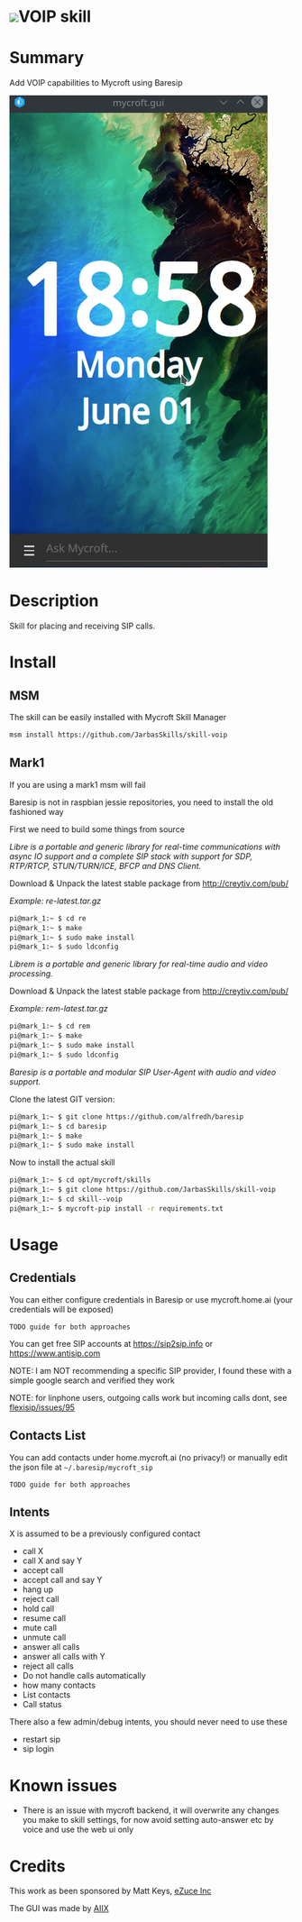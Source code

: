 # ![](https://0000.us/klatchat/app/files/neon_images/icons/neon_paw.png)VOIP skill

# Summary
Add VOIP capabilities to Mycroft using Baresip

![](./voip.gif)

# Description
Skill for placing and receiving SIP calls.

# Install

## MSM

The skill can be easily installed with Mycroft Skill Manager

```bash
msm install https://github.com/JarbasSkills/skill-voip
```

## Mark1

If you are using a mark1 msm will fail

Baresip is not in raspbian jessie repositories, you need to install the old fashioned way

First we need to build some things from source

*Libre is a portable and generic library for real-time communications with async IO support and a complete SIP stack with support for SDP, RTP/RTCP, STUN/TURN/ICE, BFCP and DNS Client.*

Download & Unpack the latest stable package from http://creytiv.com/pub/

*Example: re-latest.tar.gz*

```bash
pi@mark_1:~ $ cd re
pi@mark_1:~ $ make
pi@mark_1:~ $ sudo make install
pi@mark_1:~ $ sudo ldconfig
```

*Librem is a portable and generic library for real-time audio and video processing.*

Download & Unpack the latest stable package from http://creytiv.com/pub/

*Example: rem-latest.tar.gz*

```bash
pi@mark_1:~ $ cd rem
pi@mark_1:~ $ make
pi@mark_1:~ $ sudo make install
pi@mark_1:~ $ sudo ldconfig

```

*Baresip is a portable and modular SIP User-Agent with audio and video support.*

Clone the latest GIT version:
```bash
pi@mark_1:~ $ git clone https://github.com/alfredh/baresip
pi@mark_1:~ $ cd baresip
pi@mark_1:~ $ make
pi@mark_1:~ $ sudo make install
```

Now to install the actual skill

```bash
pi@mark_1:~ $ cd opt/mycroft/skills
pi@mark_1:~ $ git clone https://github.com/JarbasSkills/skill-voip
pi@mark_1:~ $ cd skill--voip
pi@mark_1:~ $ mycroft-pip install -r requirements.txt
```


# Usage

## Credentials

You can either configure credentials in Baresip or use mycroft.home.ai (your credentials will be exposed)

    TODO guide for both approaches

You can get free SIP accounts at https://sip2sip.info or https://www.antisip.com

NOTE: I am NOT recommending a specific SIP provider, I found these with a simple google search and verified they work

NOTE: for linphone users, outgoing calls work but incoming calls dont, see [flexisip/issues/95](https://github.com/BelledonneCommunications/flexisip/issues/95)

## Contacts List

You can add contacts under home.mycroft.ai (no privacy!) or manually edit the json file at ```~/.baresip/mycroft_sip```

    TODO guide for both approaches

## Intents

X is assumed to be a previously configured contact

- call X
- call X and say Y
- accept call
- accept call and say Y
- hang up
- reject call
- hold call
- resume call
- mute call
- unmute call
- answer all calls
- answer all calls with Y
- reject all calls
- Do not handle calls automatically
- how many contacts
- List contacts
- Call status

There also a few admin/debug intents, you should never need to use these

- restart sip
- sip login


# Known issues

- There is an issue with mycroft backend, it will overwrite any changes you 
make to skill settings, for now avoid setting auto-answer etc by voice and 
use the web ui only

# Credits

This work as been sponsored by Matt Keys, [eZuce Inc](https://ezuce.com/)

The GUI was made by [AIIX](https://github.com/AIIX/)